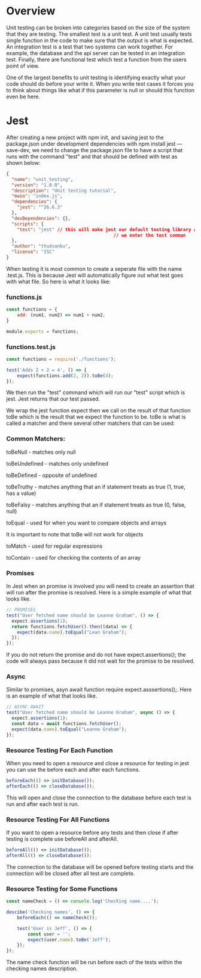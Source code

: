 # Overview

Unit testing can be broken into categories based on the size of the system that they are testing. The smallest test is a unit test. A unit test usually tests single function in the code to make sure that the output is what is expected. An integration test is a test that two systems can work together. For example, the database and the api server can be tested in an integration test. Finally, there are functional test which test a function from the users point of view.

One of the largest benefits to unit testing is identifying exactly what your code should do before your write it. When you write test cases it forces you to think about things like what if this parameter is null or should this function even be here.

# Jest

After creating a new project with npm init,  and saving jest to the package.json under development dependencies with npm install jest —save-dev, we need to change the package.json file to have a script that runs with the command "test" and that should be defined with test as shown below:

```json
{
  "name": "unit_testing",
  "version": "1.0.0",
  "description": "Unit testing tutorial",
  "main": "index.js",
  "dependencies": {
    "jest": "^26.6.3"
  },
  "devDependencies": {},
  "scripts": {
    "test": "jest" // this will make jest our default testing library and run when
										// we enter the test comman
  },
  "author": "thudsonbu",
  "license": "ISC"
}
```

When testing it is most common to create a seperate file with the name <filename>.test.js. This is because Jest will automatically figure out what test goes with what file. So here is what it looks like:

### functions.js

```jsx
const functions = {
    add: (num1, num2) => num1 + num2,
}

module.exports = functions;
```

### functions.test.js

```jsx
const functions = require('./functions');

test('Adds 2 + 2 = 4', () => {
    expect(functions.add(2, 2)).toBe(4);
});
```

We then run the "test" command which will run our "test" script which is jest. Jest returns that our test passed.

We wrap the jest function expect then we call on the result of that function toBe which is the result that we expect the function to be. toBe is what is called a matcher and there several other matchers that can be used:

### Common Matchers:

toBeNull - matches only null

toBeUndefined - matches only undefined

toBeDefined - opposite of undefined

toBeTruthy - matches anything that an if statement treats as true (1, true, has a value)

toBeFalsy - matches anything that an if statement treats as true (0, false, null)

toEqual - used for when you want to compare objects and arrays

It is important to note that toBe will not work for objects

toMatch - used for regular expressions

toContain - used for checking the contents of an array

### Promises

In Jest when an promise is involved you will need to create an assertion that will run after the promise is resolved. Here is a simple example of what that looks like.

```jsx
// PROMISES
test("User fetched name should be Leanne Graham", () => {
  expect.assertions(1);
  return functions.fetchUser().then((data) => {
    expect(data.name).toEqual("Lean Graham");
  });
});
```

If you do not return the promise and do not have expect.assertions(); the code will always pass because it did not wait for the promise to be resolved.

### Async

Similar to promises, asyn await function require expect.asssertions();. Here is an example of what that looks like.

```jsx
// ASYNC AWAIT
test("User fetched name should be Leanne Graham", async () => {
  expect.assertions(1);
  const data = await functions.fetchUser();
  expect(data.name).toEqual("Leanne Graham");
});
```

### Resource Testing For Each Function

When you need to open a resource and close a resource for testing in jest you can use the before each and after each functions.

```jsx
beforeEach(() => initDatabase());
afterEach(() => closeDatabase());
```

This will open and close the connection to the database before each test is run and after each test is run.

### Resource Testing For All Functions

If you want to open a resource before any tests and then close if after testing is complete use beforeAll and afterAll.

```jsx
beforeAll(() => initDatabase());
afterAll(() => closeDatabase());
```

The connection to the database will be opened before testing starts and the connection will be closed after all test are complete.

### Resource Testing for Some Functions

```jsx
const nameCheck = () => console.log('Checking name....');

descibe('Checking names', () => {
	beforeEach(() => nameCheck());

	test('User is Jeff', () => {
		const user = '';
		expect(user.name).toBe('Jeff');
	});
});
```

The name check function will be run before each of the tests within the checking names description.

